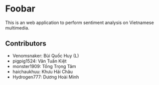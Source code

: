# Foobar

This is an web application to perform sentiment analysis on Vietnamese multimedia.

## Contributors

- Venomsnaker: Bùi Quốc Huy (L)
- pigpig1524: Văn Tuấn Kiệt
- monster1909: Tống Trọng Tâm
- haichaukhuu: Khưu Hải Châu
- Hydrogen777: Dương Hoài Minh